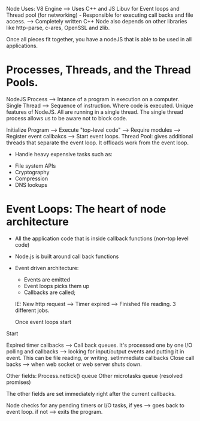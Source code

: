 Node Uses:
V8 Engine --> Uses C++ and JS
Libuv for Event loops and Thread pool (for networking) - Responsible for executing call backs and file access.  --> Completely written C++
Node also depends on other libraries like http-parse, c-ares, OpenSSL and zlib.

Once all pieces fit together, you have a nodeJS that is able to be used in all applications.

# Processes, Threads, and the Thread Pools.

NodeJS Process --> Intance of a program in execution on a computer.
Single Thread --> Sequence of instruction. Where code is executed. Unique features of NodeJS. All are running in a single thread.
The single thread process allows us to be aware not to block code.

Initialize Program --> Execute "top-level code" --> Require modules --> Register event callbakcs --> Start event loops.
Thread Pool: gives additional threads that separate the event loop. It offloads work from the event loop.
- Handle heavy expensive tasks such as:
* File system APIs
* Cryptography
* Compression
* DNS lookups

# Event Loops: The heart of node architecture

- All the application code that is inside callback functions (non-top level code)
- Node.js is built around call back functions
- Event driven architecture:
  * Events are emitted
  * Event loops picks them up
  * Callbacks are called;

  IE: New http request --> Timer expired --> Finished file reading. 3 different jobs.

  Once event loops start

Start

Expired timer callbacks --> Call back queues. It's processed one by one
I/O polling and callbacks --> looking for input/output events and putting it in event. This can be file reading, or writing.
setImmediate callbacks
Close call backs --> when web socket or web server shuts down.

Other fields:
Process.nettick() queue
Other microtasks queue (resolved promises)

The other fields are set immediately right after the current callbacks.

Node checks for any pending timers or I/O tasks, if yes --> goes back to event loop. if not --> exits the program.
